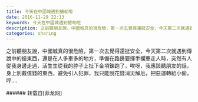 ```yaml
---
title: 今天在中國城遇到搶劫啦
date: 2016-11-29 22:13
keywords: 今天在中國城遇到搶劫啦
description: 之前聽朋友說，中國城真的很危險，第一次去覺得還挺安全，今天第二次就遇到傳說中的搶東西，還是在人多車多的地方，準備在路邊要揮手攔車走人時，突然有人從我身邊走過，活生生從我的脖子上扯下金項鍊跑了，唉呀，我應該聽朋友的話，身上別戴值錢的東西，避免引人犯罪，我只能說花錢消災解厄，把惡運轉給小偷，哼....
categories: sharing
---
```

<td class="t_f" id="postmessage_434403">

之前聽朋友說，中國城真的很危險，第一次去覺得還挺安全，今天第二次就遇到傳說中的搶東西，還是在人多車多的地方，準備在路邊要揮手攔車走人時，突然有人從我身邊走過，活生生從我的脖子上扯下金項鍊跑了，唉呀，我應該聽朋友的話，身上別戴值錢的東西，避免引人犯罪，我只能說花錢消災解厄，把惡運轉給小偷，哼....<br/>
<img alt="" border="0" class="zoom" data-cf-modified-8de4b0996eee0467494030f2-="" file="http://www.flw.ph/data/appbyme/upload/image/201611/29/e2VwjPe4Qe9G.jpg" id="aimg_yLzor" lazyloadthumb="1" onclick="" onmouseover="" src="http://www.flw.ph/data/appbyme/upload/image/201611/29/e2VwjPe4Qe9G.jpg"/><br/>
</td>
###### 转载自[菲龙网]